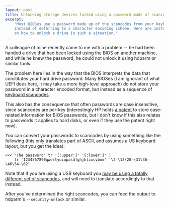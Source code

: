 ```yaml
---
layout: post
title: Unlocking storage devices locked using a password made of scancodes
excerpt:
    "Most BIOSes use a password made up of the scancodes from your keyboard
    instead of deferring to a character encoding scheme. Here are instructions
    on how to unlock a drive in such a situation."
---
```


A colleague of mine recently came to me with a problem -- he had been handed a
drive that had been locked using the BIOS on another machine, and while he knew
the password, he could not unlock it using hdparm or similar tools.

The problem here lies in the way that the BIOS interprets the data that
constitutes your hard drive password. Many BIOSes (I am ignorant of what UEFI
does here, it may take a more high-level approach) do not store your password
in a character encoded format, but instead as a sequence of [keyboard
scancodes][scancodes].

This also has the consequence that often passwords are case insensitive, since
scancodes are per-key (interestingly HP holds [a patent][patent] to store
case-related information for BIOS passwords, but I don't know if this also
relates to passwords it applies to hard disks, or even if they use the patent
right now).

You can convert your passwords to scancodes by using something like the
following (this only translates part of ASCII, and assumes a US keyboard
layout, but you get the idea):

    <<< "The password" tr '[:upper:]' '[:lower:]' |
        tr '1234567890qwertyuiopasdfghjklzxcvbnm' '\2-\13\20-\31\36-\46\54-\62'

Note that if you are using a USB keyboard you [may be using a totally different
set of scancodes][usb], and will need to translate accordingly to that instead.

After you've determined the right scancodes, you can feed the output to
hdparm's `--security-unlock` or similar.

[patent]: http://www.google.com/patents/US7619544
[usb]: http://www.win.tue.nl/~aeb/linux/kbd/scancodes-14.html
[scancodes]: http://www.barcodeman.com/altek/mule/scandoc.php
